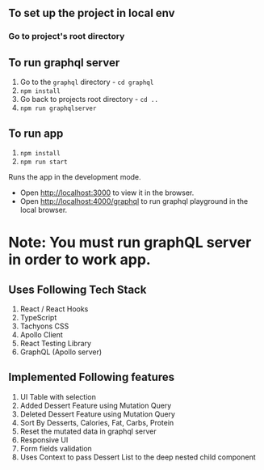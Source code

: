 ## To set up the project in local env
### Go to project's root directory
## To run graphql server
1. Go to the `graphql` directory - `cd graphql`
2. `npm install`
3. Go back to projects root directory - `cd ..` 
4. `npm run graphqlserver`

## To run app
1. `npm install`
2. `npm run start`
 

Runs the app in the development mode.
- Open [http://localhost:3000](http://localhost:3000) to view it in the browser.
- Open [http://localhost:4000/graphql](http://localhost:4000/graphql) to run graphql playground in the local browser.

# Note: You must run graphQL server in order to work app.

## Uses Following Tech Stack
1. React / React Hooks
2. TypeScript
3. Tachyons CSS
4. Apollo Client
5. React Testing Library
6. GraphQL (Apollo server)
## Implemented Following features
1. UI Table with selection 
2. Added Dessert Feature using Mutation Query
3. Deleted Dessert Feature using Mutation Query
4. Sort By Desserts, Calories, Fat, Carbs, Protein
5. Reset the mutated data in graphql server
6. Responsive UI
7. Form fields validation
8. Uses Context to pass Dessert List to the deep nested child component
